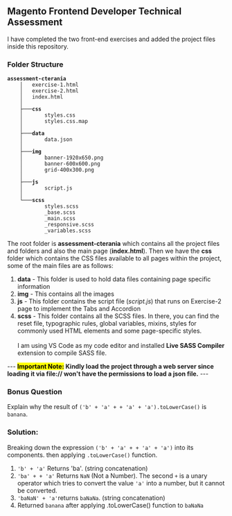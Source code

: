 <h2>Magento Frontend Developer Technical Assessment </h2>
<p>I have completed the two front-end exercises and added the project files inside this repository.</p>

<h3>Folder Structure</h3>
<pre><code><b>assessment-cterania</b>
    │   exercise-1.html
    │   exercise-2.html
    │   index.html
    │
    ├───<b>css</b>
    │       styles.css
    │       styles.css.map
    │
    ├───<b>data</b>
    │       data.json
    │
    ├───<b>img</b>
    │       banner-1920x650.png
    │       banner-600x600.png
    │       grid-400x300.png
    │
    ├───<b>js</b>
    │       script.js
    │
    └───<b>scss</b>
            styles.scss
            _base.scss
            _main.scss
            _responsive.scss
            _variables.scss
</code></pre>

<p>The root folder is <b>assessment-cterania</b> which contains all the project files and folders and also the main page (<b>index.html</b>). Then we have the <b>css</b> folder which contains the CSS files available to all pages within the project, some of the main files are as follows:</p>
<ol>
    <li><b>data</b> - This folder is used to hold data files containing page specific information</li>
    <li><b>img</b> - This contains all the images</li>
    <li><b>js</b> - This folder contains the script file (<i>script.js</i>) that runs on Exercise-2 page to implement the Tabs and Accordion</li>
    <li><b>scss</b> - This folder contains all the SCSS files. In there, you can find the reset file, typographic rules, global variables, mixins, styles for commonly used HTML elements and some page-specific styles.<br><br>I am using VS Code as my code editor and installed <b>Live SASS Compiler</b> extension to compile SASS file.</li>
</ol>
---
<b><mark>Important Note:</mark> Kindly load the project through a web server since loading it via file:// won't have the permissions to load a json file.</b>
---
<h3>Bonus Question</h3>
<p>Explain why the result of <code>(&#39;b&#39; + &#39;a&#39; + + &#39;a&#39; + &#39;a&#39;).toLowerCase()</code> is <code>banana</code>.</p>
<h3>Solution:</h3>
<p>Breaking down the expression <code>(&#39;b&#39; + &#39;a&#39; + + &#39;a&#39; + &#39;a&#39;)</code> into its components. then applying <code>.toLowerCase()</code> function.</p>
<ol>
    <li><code>'b' + 'a'</code> Returns 'ba'. (string concatenation)</li>
    <li><code>'ba' + + 'a'</code> Returns <code>NaN</code> (Not a Number). The second <code>+</code> is a unary operator which tries to convert the value <code>'a'</code> into a number, but it cannot be converted.</li>
    <li><code>'baNaN' + 'a'</code>returns <code>baNaNa</code>. (string concatenation)</li>
    <li>Returned <code>banana</code> after applying .toLowerCase() function to <code>baNaNa</code></li>
</ol>